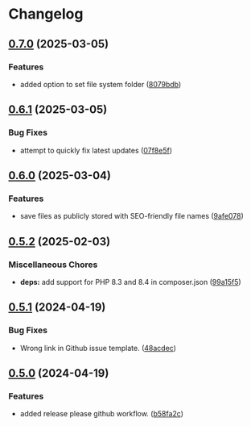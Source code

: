 # Changelog

## [0.7.0](https://github.com/tomshaw/mediable/compare/v0.6.1...v0.7.0) (2025-03-05)


### Features

* added option to set file system folder ([8079bdb](https://github.com/tomshaw/mediable/commit/8079bdb40e3c3894166f76f316d78e94de984fad))

## [0.6.1](https://github.com/tomshaw/mediable/compare/v0.6.0...v0.6.1) (2025-03-05)


### Bug Fixes

* attempt to quickly fix latest updates ([07f8e5f](https://github.com/tomshaw/mediable/commit/07f8e5ff7e81a6cd8b9073571294449ad58932e5))

## [0.6.0](https://github.com/tomshaw/mediable/compare/v0.5.2...v0.6.0) (2025-03-04)


### Features

* save files as publicly stored with SEO-friendly file names ([9afe078](https://github.com/tomshaw/mediable/commit/9afe078380b8031039a32172cecb861af9f15ee7))

## [0.5.2](https://github.com/tomshaw/mediable/compare/v0.5.1...v0.5.2) (2025-02-03)


### Miscellaneous Chores

* **deps:** add support for PHP 8.3 and 8.4 in composer.json ([99a15f5](https://github.com/tomshaw/mediable/commit/99a15f5faf01682512283ba7a8e87e1bf68d8d3a))

## [0.5.1](https://github.com/tomshaw/mediable/compare/v0.5.0...v0.5.1) (2024-04-19)


### Bug Fixes

* Wrong link in Github issue template. ([48acdec](https://github.com/tomshaw/mediable/commit/48acdec841fd17bfb57c825ae8ee1cd8280fb785))

## [0.5.0](https://github.com/tomshaw/mediable/compare/v0.4.0...v0.5.0) (2024-04-19)


### Features

* added release please github workflow. ([b58fa2c](https://github.com/tomshaw/mediable/commit/b58fa2c866eb4d25085488d5c5e67692a36e7520))
